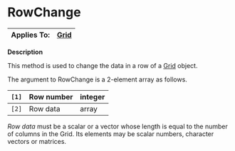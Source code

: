 




<h1 class="heading"><span class="name">RowChange</span></h1>

| Applies To: | [Grid](./grid.md) |
| --- | ---  |


**Description**


This method is used to change the data in a row of a [Grid](./grid.md) object.


The argument to RowChange is a 2-element array as follows.


| `[1]` | Row number | integer |
| --- | --- | ---  |
| `[2]` | Row data | array |


*Row data* must be a scalar or a vector whose length is equal to the number of columns in the Grid. Its elements may be scalar numbers, character vectors or matrices.



